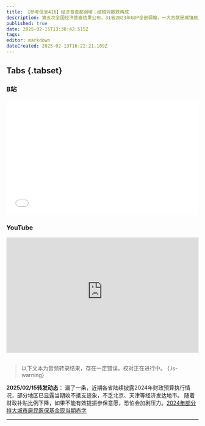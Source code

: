 ```yaml
---
title: 【参考信息416】经济普查都调增；结婚对数跌两成
description: 第五次全国经济普查结果公布，31省2023年GDP全部调增，一大贡献是城镇居民自有住房服务增加值从成本法改成租金法核算。重庆2024年GDP超越广州，汽车产量也比广州多300辆，广州掉队了吗？江苏官媒反思DeepSeek为什么出现在杭州，为什么南京发展不出“六小龙”。医保局到上海调研集采药品的结论公布；北京将200种中药配方颗粒纳入医保报销，多地可用医保个人账户买华为手表引争议。去年结婚对数创新低。
published: true
date: 2025-02-15T13:30:42.515Z
tags: 
editor: markdown
dateCreated: 2025-02-13T16:22:21.109Z
---
```


## Tabs {.tabset}
### B站
<div style="position: relative; padding: 30% 45%;">
<iframe style="position: absolute; width: 100%; height: 100%; left: 0; top: 0;" src="//player.bilibili.com/player.html?&bvid=BV18EKsebEpT&page=1&as_wide=1&high_quality=1&danmaku=1&autoplay=0" scrolling="no" border="0" frameborder="no" framespacing="0" allowfullscreen="true"></iframe>
</div>

### YouTube
<div style="position: relative; padding: 30% 45%;">
<iframe style="position: absolute; top: 0; left: 0; width: 100%; height: 100%;" src="https://www.youtube-nocookie.com/embed/YouTubeVID" title="YouTube video player" frameborder="0" allow="accelerometer; autoplay; clipboard-write; encrypted-media; gyroscope; picture-in-picture" allowfullscreen></iframe>
</div>

## 

> 以下文本为音频转录结果，存在一定错误，校对正在进行中。
{.is-warning}

**2025/02/15转发动态：** 漏了一条，近期各省陆续披露2024年财政预算执行情况，部分地区已显露当期收不抵支迹象，不乏北京、天津等经济发达地市。 随着财政补贴比例下降，如果不能有效提振参保意愿，恐怕会加剧压力。[2024年部分特大城市居民医保基金现当期赤字](https://www.caixin.com/2025-02-07/102285745.html)

---
